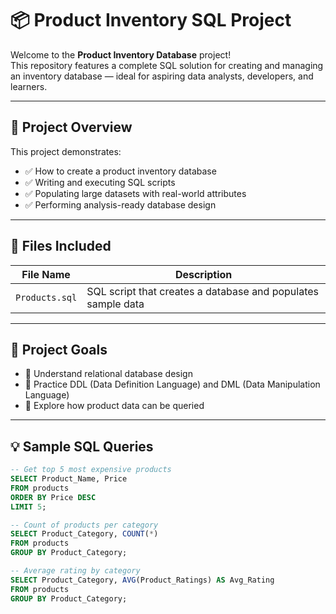 # 📦 Product Inventory SQL Project

Welcome to the **Product Inventory Database** project!  
This repository features a complete SQL solution for creating and managing an inventory database — ideal for aspiring data analysts, developers, and learners.

---

## 🚀 Project Overview

This project demonstrates:

- ✅ How to create a product inventory database
- ✅ Writing and executing SQL scripts
- ✅ Populating large datasets with real-world attributes
- ✅ Performing analysis-ready database design

---

## 📂 Files Included

| File Name     | Description                                                   |
|---------------|---------------------------------------------------------------|
| `Products.sql`| SQL script that creates a database and populates sample data  |

---

## 🎯 Project Goals

- 🧠 Understand relational database design  
- 🧾 Practice DDL (Data Definition Language) and DML (Data Manipulation Language)  
- 🔎 Explore how product data can be queried

---

## 💡 Sample SQL Queries

```sql
-- Get top 5 most expensive products
SELECT Product_Name, Price 
FROM products 
ORDER BY Price DESC 
LIMIT 5;

-- Count of products per category
SELECT Product_Category, COUNT(*) 
FROM products 
GROUP BY Product_Category;

-- Average rating by category
SELECT Product_Category, AVG(Product_Ratings) AS Avg_Rating 
FROM products 
GROUP BY Product_Category;
